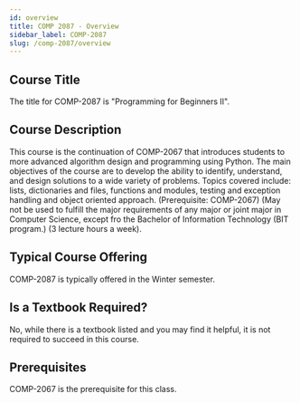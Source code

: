 ```yaml
---
id: overview
title: COMP 2087 - Overview
sidebar_label: COMP-2087
slug: /comp-2087/overview
---
```


## Course Title

The title for COMP-2087 is "Programming for Beginners II".

## Course Description

This course is the continuation of COMP-2067 that introduces students to more advanced algorithm design and programming using Python. The main objectives of the course are to develop the ability to identify, understand, and design solutions to a wide variety of problems. Topics covered include: lists, dictionaries and files, functions and modules, testing and exception handling and object oriented approach. (Prerequisite: COMP-2067) (May not be used to fulfill the major requirements of any major or joint major in Computer Science, except fro the Bachelor of Information Technology (BIT program.) (3 lecture hours a week).

## Typical Course Offering

COMP-2087 is typically offered in the Winter semester.

## Is a Textbook Required?

No, while there is a textbook listed and you may find it helpful, it is not required to succeed in this course.

## Prerequisites

COMP-2067 is the prerequisite for this class.

